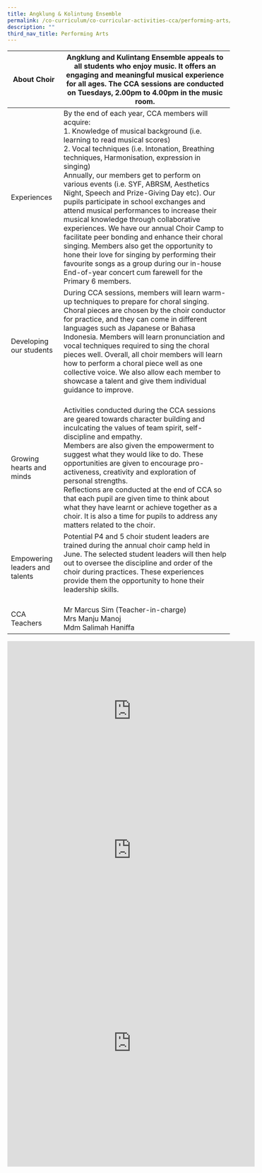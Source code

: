 ```yaml
---
title: Angklung & Kolintung Ensemble
permalink: /co-curriculum/co-curricular-activities-cca/performing-arts/angklung-n-kolintung-ensemble/
description: ""
third_nav_title: Performing Arts
---
```

<table class="tg">
<thead>
  <tr>
    <th class="tg-dafn">About Choir</th>
    <th class="tg-u05r"> 
Angklung and Kulintang Ensemble appeals to all students who enjoy music. It offers an engaging and meaningful musical experience for all ages. The CCA sessions are conducted on Tuesdays, 2.00pm to 4.00pm in the music room.
  </th></tr>
</thead>
<tbody>
  <tr>
    <td class="tg-dafn">Experiences</td>
    <td class="tg-u05r">By the end of each year, CCA members will acquire:<br>1.   Knowledge of musical background (i.e. learning to read musical scores)<br>2.   Vocal techniques (i.e. Intonation, Breathing techniques, Harmonisation, expression in singing) <br>Annually, our members get to perform on various events (i.e. SYF, ABRSM, Aesthetics Night, Speech and Prize-Giving Day etc). Our pupils participate in school exchanges and attend musical performances to increase their musical knowledge through collaborative experiences. We have our annual Choir Camp to facilitate peer bonding and enhance their choral singing. Members also get the opportunity to hone their love for singing by performing their favourite songs as a group during our in-house End-of-year concert cum farewell for the Primary 6 members.
  </td></tr>
  <tr>
    <td class="tg-dafn">Developing our students</td>
    <td class="tg-u05r">During CCA sessions, members will learn warm-up techniques to prepare for choral singing. Choral pieces are chosen by the choir conductor for practice, and they can come in different languages such as Japanese or Bahasa Indonesia. Members will learn pronunciation and vocal techniques required to sing the choral pieces well. Overall, all choir members will learn how to perform a choral piece well as one collective voice. We also allow each member to showcase a talent and give them individual guidance to improve.<br><br></td>
  </tr>
  <tr>
    <td class="tg-dafn">Growing hearts and minds</td>
    <td class="tg-u05r">Activities conducted during the CCA sessions are geared towards character building and inculcating the values of team spirit, self-discipline and empathy.<br>Members are also given the empowerment to suggest what they would like to do. These opportunities are given to encourage pro-activeness, creativity and exploration of personal strengths.<br>Reflections are conducted at the end of CCA so that each pupil are given time to think about what they have learnt or achieve together as a choir. It is also a time for pupils to address any matters related to the choir.<br></td>
  </tr>
  <tr>
    <td class="tg-dafn">Empowering leaders and talents</td>
    <td class="tg-u05r">Potential P4 and 5 choir student leaders are trained during the annual choir camp held in June. The selected student leaders will then help out to oversee the discipline and order of the choir during practices. These experiences provide them the opportunity to hone their leadership skills.<br><br></td>
  </tr>
  <tr>
    <td class="tg-dafn">CCA Teachers</td>
    <td class="tg-u05r">Mr Marcus Sim (Teacher-in-charge)<br>Mrs Manju Manoj<br>Mdm Salimah Haniffa</td>
  </tr>
</tbody>
</table>

<iframe allowfullscreen="" allow="accelerometer; autoplay; clipboard-write; encrypted-media; gyroscope; picture-in-picture" frameborder="0" title="YouTube video player" src="https://www.youtube.com/embed/j07ZuOTJuGw" height="315" width="560"></iframe>

<iframe allowfullscreen="" allow="accelerometer; autoplay; clipboard-write; encrypted-media; gyroscope; picture-in-picture" frameborder="0" title="YouTube video player" src="https://www.youtube.com/embed/GFCdBGQBkNY" height="315" width="560"></iframe>

<iframe allowfullscreen="true" height="560" width="560" frameborder="0" src="https://docs.google.com/presentation/d/e/2PACX-1vQ6ymt0ZaDvAcb0jxF-aBNgqk8QrrGXCiVXEJdLjp8i5Lh3pKb9Ar3qx7Ue7Br08c17IpP2BNijwq4C/embed?start=true&amp;loop=true&amp;delayms=3000"></iframe>